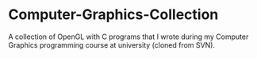 # Computer-Graphics-Collection
A collection of OpenGL with C programs that I wrote during my Computer Graphics programming course at university (cloned from SVN).
